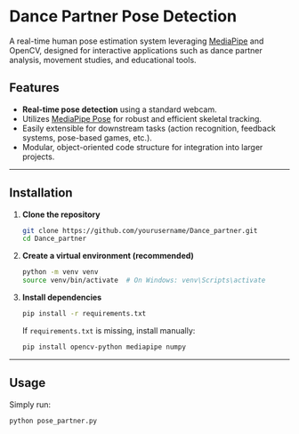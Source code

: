 # Dance Partner Pose Detection

A real-time human pose estimation system leveraging [MediaPipe](https://google.github.io/mediapipe/solutions/pose.html) and OpenCV, designed for interactive applications such as dance partner analysis, movement studies, and educational tools.

## Features

- **Real-time pose detection** using a standard webcam.
- Utilizes [MediaPipe Pose](https://google.github.io/mediapipe/solutions/pose.html) for robust and efficient skeletal tracking.
- Easily extensible for downstream tasks (action recognition, feedback systems, pose-based games, etc.).
- Modular, object-oriented code structure for integration into larger projects.

---

## Installation

1. **Clone the repository**
    ```bash
    git clone https://github.com/yourusername/Dance_partner.git
    cd Dance_partner
    ```

2. **Create a virtual environment (recommended)**
    ```bash
    python -m venv venv
    source venv/bin/activate  # On Windows: venv\Scripts\activate
    ```

3. **Install dependencies**
    ```bash
    pip install -r requirements.txt
    ```

    If `requirements.txt` is missing, install manually:
    ```bash
    pip install opencv-python mediapipe numpy
    ```

---

## Usage

Simply run:

```bash
python pose_partner.py
